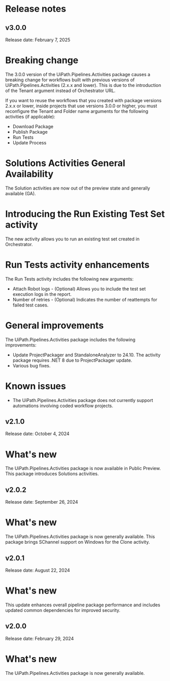 ﻿# Release notes


## v3.0.0

Release date: February 7, 2025

# Breaking change

The 3.0.0 version of the UiPath.Pipelines.Activities package causes a breaking change for workflows built with previous versions of UiPath.Pipelines.Activities (2.x.x and lower). This is due to the introduction of the Tenant argument instead of Orchestrator URL.

If you want to reuse the workflows that you created with package versions 2.x.x or lower, inside projects that use versions 3.0.0 or higher, you must reconfigure the Tenant and Folder name arguments for the following activities (if applicable):

* Download Package
* Publish Package
* Run Tests
* Update Process

# Solutions Activities General Availability

The Solution activities are now out of the preview state and generally available (GA).

# Introducing the Run Existing Test Set activity

The new  activity allows you to run an existing test set created in Orchestrator.

# Run Tests activity enhancements

The Run Tests activity includes the following new arguments:

* Attach Robot logs - (Optional) Allows you to include the test set execution logs in the report.
* Number of retries - (Optional) Indicates the number of reattempts for failed test cases.

# General improvements

The UiPath.Pipelines.Activities package includes the following improvements:

* Update ProjectPackager and StandaloneAnalyzer to 24.10. The activity package requires .NET 8 due to ProjectPackager update.
* Various bug fixes.

# Known issues

* The UiPath.Pipelines.Activities package does not currently support automations involving coded workflow projects.


## v2.1.0

Release date: October 4, 2024

# What's new

The UiPath.Pipelines.Activities package is now available in Public Preview. This package introduces Solutions activities.


## v2.0.2

Release date: September 26, 2024

# What's new

The UiPath.Pipelines.Activities package is now generally available. This package brings SChannel support on Windows for the Clone activity.


## v2.0.1

Release date: August 22, 2024

# What's new

This update enhances overall pipeline package performance and includes updated common dependencies for improved security.


## v2.0.0

Release date: February 29, 2024

# What's new

The UiPath.Pipelines.Activities package is now generally available.

